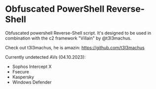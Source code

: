 # Obfuscated PowerShell Reverse-Shell

Obfuscated powershell Reverse-Shell script. It's designed to be used in combination with the c2 framework "Villain" by @t3l3machus.

Check out t3l3machus, he is amazin: https://github.com/t3l3machus

Currently undetected AVs (04.10.2023):
  - Sophos Intercept X
  - Fsecure
  - Kaspersky
  - Windows Defender
